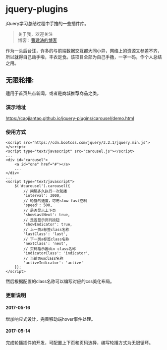 # jquery-plugins
jQuery学习总结过程中手撸的一些插件库。

> 关于我，欢迎关注  
  博客：[曹建涛的博客](http://www.wulitao.xyz)

作为一头后台汪，许多的与前端数据交互都大同小异，网络上的资源又参差不齐，所以就得自己动手啦，丰衣足食。该项目全部为自己手撸，一字一码，作个人总结之用。

## 无限轮播:  

适用于首页热点新闻，或者是商城推荐商品之类。

### 演示地址

https://caojiantao.github.io/jquery-plugins/carousel/demo.html

### 使用方式

```
<script src="https://cdn.bootcss.com/jquery/3.2.1/jquery.min.js"></script>
<script type="text/javascript" src="carousel.js"></script>
...
<div id="carousel">
    <a id="one" href="#"></a>
    ...
</div>
...
<script type="text/javascript">
    $('#carousel').carousel({
        // 间隔多久执行一次轮播
        'interval': 3000,
        // 轮播的速度，可用slow fast控制
        'speed': 500,
        // 是否显示上下页
        'showLastNext': true,
        // 是否显示页码按钮
        'showIndicator': true,
        // 上一页a标签class名称
        'lastClass': 'last',
        // 下一页a标签class名称
        'nextClass': 'next',
        // 页码指示器div class名称
        'indicatorClass': 'indicator',
        // 当前页码class名称
        'activeIndicator': 'active'
    });
</script>
```
然后根据配置的class名称可以编写对应的css美化布局。

### 更新说明

#### 2017-05-16

增加响应式设计，完善移动端hover事件处理。

#### 2017-05-14

完成轮播插件的开发，可配置上下页和页码选择，编写轮播方式为无限循环。